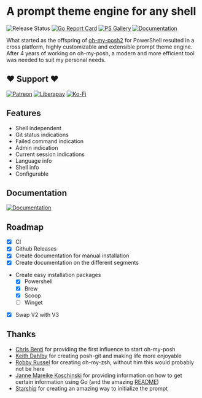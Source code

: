 # A prompt theme engine for any shell

![Release Status][release-status]
[![Go Report Card][report-card]][report-card-link]
[![PS Gallery][psgallery-badge]][powershell-gallery]
[![Documentation][docs-badge]][docs]

What started as the offspring of [oh-my-posh2][oh-my-posh2] for PowerShell resulted in a cross platform,
highly customizable and extensible prompt theme engine. After 4 years of working on oh-my-posh,
a modern and more efficient tool was needed to suit my personal needs.

## ❤ Support ❤

[![Patreon][patreon-badge]][patreon]
[![Liberapay][liberapay-badge]][liberapay]
[![Ko-Fi][kofi-badge]][kofi]

## Features

* Shell independent
* Git status indications
* Failed command indication
* Admin indication
* Current session indications
* Language info
* Shell info
* Configurable

## Documentation

[![Documentation][docs-badge]][docs]

## Roadmap

* [x] CI
* [x] Github Releases
* [x] Create documentation for manual installation
* [x] Create documentation on the different segments
* Create easy installation packages
  * [x] Powershell
  * [x] Brew
  * [x] Scoop
  * [ ] Winget
* [x] Swap V2 with V3

## Thanks

* [Chris Benti][chrisbenti-psconfig] for providing the first influence to start oh-my-posh
* [Keith Dahlby][keithdahlby-poshgit] for creating posh-git and making life more enjoyable
* [Robby Russel][oh-my-zsh] for creating oh-my-zsh, without him this would probably not be here
* [Janne Mareike Koschinski][justjanne] for providing information on how to get certain information
using Go (and the amazing [README][powerline-go])
* [Starship][starship] for creating an amazing way to initialize the prompt

[release-status]: https://github.com/jandedobbeleer/oh-my-posh/workflows/Release/badge.svg
[psgallery-badge]: https://img.shields.io/powershellgallery/dt/oh-my-posh.svg
[powershell-gallery]: https://www.powershellgallery.com/packages/oh-my-posh/
[report-card]: https://goreportcard.com/badge/github.com/jandedobbeleer/oh-my-posh
[report-card-link]: https://goreportcard.com/report/github.com/jandedobbeleer/oh-my-posh
[oh-my-posh2]: https://github.com/JanDeDobbeleer/oh-my-posh2
[patreon-badge]: https://img.shields.io/badge/Support-Become%20a%20Patreon!-red.svg
[patreon]: https://www.patreon.com/jandedobbeleer
[liberapay-badge]: https://img.shields.io/badge/Liberapay-Donate-%23f6c915.svg
[liberapay]: https://liberapay.com/jandedobbeleer
[kofi-badge]: https://img.shields.io/badge/Ko--fi-Buy%20me%20a%20coffee!-%2346b798.svg
[kofi]: https://ko-fi.com/jandedobbeleer
[docs-badge]: https://img.shields.io/badge/documentation-ohmyposh.dev-blue
[docs]: https://ohmyposh.dev/docs
[chrisbenti-psconfig]: https://github.com/chrisbenti/PS-Config
[keithdahlby-poshgit]: https://github.com/dahlbyk/posh-git
[oh-my-zsh]: https://github.com/robbyrussell/oh-my-zsh
[justjanne]: https://github.com/justjanne
[powerline-go]: https://github.com/justjanne/powerline-go
[starship]: https://github.com/starship/starship/blob/master/src/init/mod.rs
